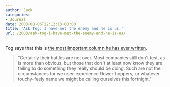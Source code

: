 ```yaml
---
author: Jack
categories:
- Journal
date: 2003-08-06T22:12:13+00:00
title: 'Ask Tog: I have met the enemy and he is us.'
url: /2003/ask-tog-i-have-met-the-enemy-and-he-is-us/
---
```


Tog says that this is [the most important column he has ever written][1].
  


> "Certainly their battles are not over. Most companies still don't test, as is more than obvious, but those that don't at least now know they are failing to do something they really should be doing. Such are not the circumstances for we user-experience flower-hoppers, or whatever touchy-feely name we might be calling ourselves this fortnight."

 [1]: http://www.asktog.com/columns/057ItsTimeWeGotRespect.html "It's Time We Got Respect"